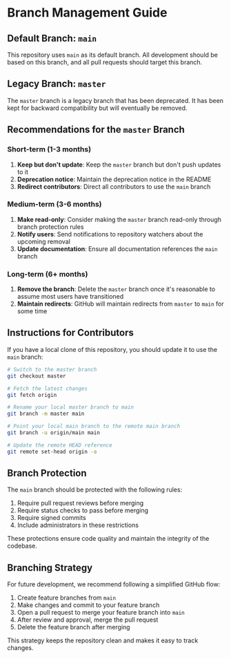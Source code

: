 # Branch Management Guide

## Default Branch: `main`

This repository uses `main` as its default branch. All development should be based on this branch, and all pull requests should target this branch.

## Legacy Branch: `master`

The `master` branch is a legacy branch that has been deprecated. It has been kept for backward compatibility but will eventually be removed.

## Recommendations for the `master` Branch

### Short-term (1-3 months)

1. **Keep but don't update**: Keep the `master` branch but don't push updates to it
2. **Deprecation notice**: Maintain the deprecation notice in the README
3. **Redirect contributors**: Direct all contributors to use the `main` branch

### Medium-term (3-6 months)

1. **Make read-only**: Consider making the `master` branch read-only through branch protection rules
2. **Notify users**: Send notifications to repository watchers about the upcoming removal
3. **Update documentation**: Ensure all documentation references the `main` branch

### Long-term (6+ months)

1. **Remove the branch**: Delete the `master` branch once it's reasonable to assume most users have transitioned
2. **Maintain redirects**: GitHub will maintain redirects from `master` to `main` for some time

## Instructions for Contributors

If you have a local clone of this repository, you should update it to use the `main` branch:

```bash
# Switch to the master branch
git checkout master

# Fetch the latest changes
git fetch origin

# Rename your local master branch to main
git branch -m master main

# Point your local main branch to the remote main branch
git branch -u origin/main main

# Update the remote HEAD reference
git remote set-head origin -a
```

## Branch Protection

The `main` branch should be protected with the following rules:

1. Require pull request reviews before merging
2. Require status checks to pass before merging
3. Require signed commits
4. Include administrators in these restrictions

These protections ensure code quality and maintain the integrity of the codebase.

## Branching Strategy

For future development, we recommend following a simplified GitHub flow:

1. Create feature branches from `main`
2. Make changes and commit to your feature branch
3. Open a pull request to merge your feature branch into `main`
4. After review and approval, merge the pull request
5. Delete the feature branch after merging

This strategy keeps the repository clean and makes it easy to track changes.
